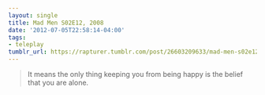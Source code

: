 ```yaml
---
layout: single
title: Mad Men S02E12, 2008
date: '2012-07-05T22:58:14-04:00'
tags:
- teleplay
tumblr_url: https://rapturer.tumblr.com/post/26603209633/mad-men-s02e12-2008
---
```

> It means the only thing keeping you from being happy is the belief that you are alone.

